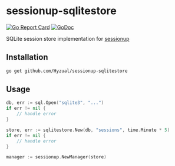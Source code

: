 # sessionup-sqlitestore

<!-- TODO: [![Build status]()]() -->
[![Go Report Card](https://goreportcard.com/badge/github.com/Hyzual/sessionup-sqlitestore)](https://goreportcard.com/report/github.com/Hyzual/sessionup-sqlitestore)
[![GoDoc](https://godoc.org/github.com/Hyzual/sessionup-sqlitestore?status.png)](https://godoc.org/github.com/Hyzual/sessionup-sqlitestore)

SQLite session store implementation for [sessionup](https://github.com/swithek/sessionup)

## Installation
```sh
go get github.com/Hyzual/sessionup-sqlitestore
```

## Usage
```go
db, err := sql.Open("sqlite3", "...")
if err != nil {
    // handle error
}

store, err := sqlitestore.New(db, "sessions", time.Minute * 5)
if err != nil {
    // handle error
}

manager := sessionup.NewManager(store)
```
